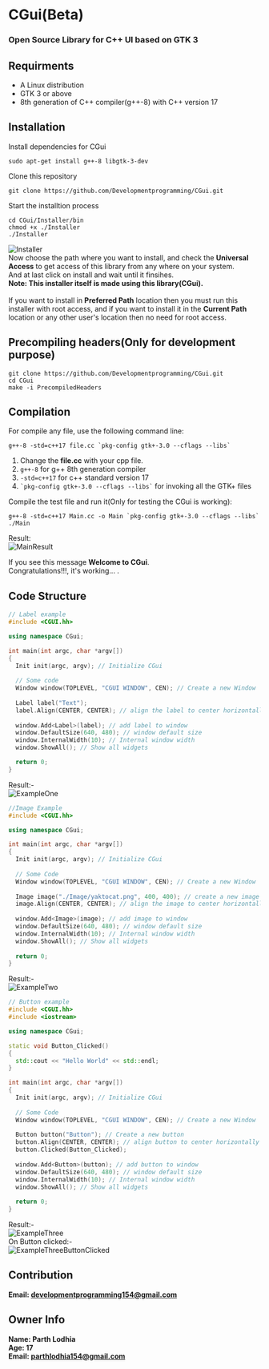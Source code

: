 # CGui(Beta)

### Open Source Library for C++ UI based on GTK 3

## Requirments
* A Linux distribution
* GTK 3 or above
* 8th generation of C++ compiler(g++-8) with C++ version 17

## Installation
Install dependencies for CGui<br>
```
sudo apt-get install g++-8 libgtk-3-dev
```
Clone this repository
```
git clone https://github.com/Developmentprogramming/CGui.git
```
Start the installtion process
```
cd CGui/Installer/bin
chmod +x ./Installer
./Installer
```
![Installer](https://github.com/Developmentprogramming/CGui/blob/master/Examples/Installer.png)<br>
Now choose the path where you want to install, and check the **Universal Access** to get access of this library from any where on your system.<br>
And at last click on install and wait until it finsihes.<br>
**Note: This installer itself is made using this library(CGui).**<br><br>
If you want to install in **Preferred Path** location then you must run this installer with root access, and if you want to install it in the **Current Path** location or any other user's location then no need for root access.

## Precompiling headers(Only for development purpose)
```
git clone https://github.com/Developmentprogramming/CGui.git
cd CGui
make -i PrecompiledHeaders
```

## Compilation
For compile any file, use the following command line:<br>
```
g++-8 -std=c++17 file.cc `pkg-config gtk+-3.0 --cflags --libs`
```
1. Change the **file.cc** with your cpp file.<br>
2. ```g++-8``` for g++ 8th generation compiler<br>
3. ```-std=c++17``` for c++ standard version 17<br>
4. ``` `pkg-config gtk+-3.0 --cflags --libs` ``` for invoking all the GTK+ files

Compile the test file and run it(Only for testing the CGui is working): <br>
```
g++-8 -std=c++17 Main.cc -o Main `pkg-config gtk+-3.0 --cflags --libs`
./Main
```
Result:<br>
![MainResult](https://github.com/Developmentprogramming/CGui/blob/master/Examples/MainResult.png)<br>

If you see this message **Welcome to CGui**.<br>
Congratulations!!!, it's working... .

## Code Structure
```C++
// Label example
#include <CGUI.hh>

using namespace CGui;

int main(int argc, char *argv[])
{
  Init init(argc, argv); // Initialize CGui
  
  // Some code
  Window window(TOPLEVEL, "CGUI WINDOW", CEN); // Create a new Window
  
  Label label("Text");
  label.Align(CENTER, CENTER); // align the label to center horizontally and vertically
  
  window.Add<Label>(label); // add label to window
  window.DefaultSize(640, 480); // window default size
  window.InternalWidth(10); // Internal window width
  window.ShowAll(); // Show all widgets

  return 0;
}
```
Result:-<br>
![ExampleOne](https://github.com/Developmentprogramming/CGui/blob/master/Examples/ExampleOne.png)

```C++
//Image Example
#include <CGUI.hh>

using namespace CGui;

int main(int argc, char *argv[])
{
  Init init(argc, argv); // Initialize CGui
  
  // Some Code
  Window window(TOPLEVEL, "CGUI WINDOW", CEN); // Create a new Window
  
  Image image("./Image/yaktocat.png", 400, 400); // create a new image at scale of 400X400
  image.Align(CENTER, CENTER); // align the image to center horizontally and vertically
  
  window.Add<Image>(image); // add image to window
  window.DefaultSize(640, 480); // window default size
  window.InternalWidth(10); // Internal window width
  window.ShowAll(); // Show all widgets 
  
  return 0;
}
```
Result:- <br>
![ExampleTwo](https://github.com/Developmentprogramming/CGui/blob/master/Examples/ExampleTwo.png)

```C++ 
// Button example
#include <CGUI.hh>
#include <iostream>

using namespace CGui;

static void Button_Clicked()
{
  std::cout << "Hello World" << std::endl;
}

int main(int argc, char *argv[])
{
  Init init(argc, argv); // Initialize CGui
  
  // Some Code
  Window window(TOPLEVEL, "CGUI WINDOW", CEN); // Create a new Window
  
  Button button("Button"); // Create a new button
  button.Align(CENTER, CENTER); // align button to center horizontally and vertically
  button.Clicked(Button_Clicked);
  
  window.Add<Button>(button); // add button to window
  window.DefaultSize(640, 480); // window default size
  window.InternalWidth(10); // Internal window width
  window.ShowAll(); // Show all widgets
  
  return 0;
}
```
Result:- <br>
![ExampleThree](https://github.com/Developmentprogramming/CGui/blob/master/Examples/ExampleThree.png)<br>
On Button clicked:- <br>
![ExampleThreeButtonClicked](https://github.com/Developmentprogramming/CGui/blob/master/Examples/ExampleThreeButtonClicked.png)

## Contribution
**Email: developmentprogramming154@gmail.com**

## Owner Info
**Name: Parth Lodhia** <br>
**Age: 17** <br>
**Email: parthlodhia154@gmail.com**
